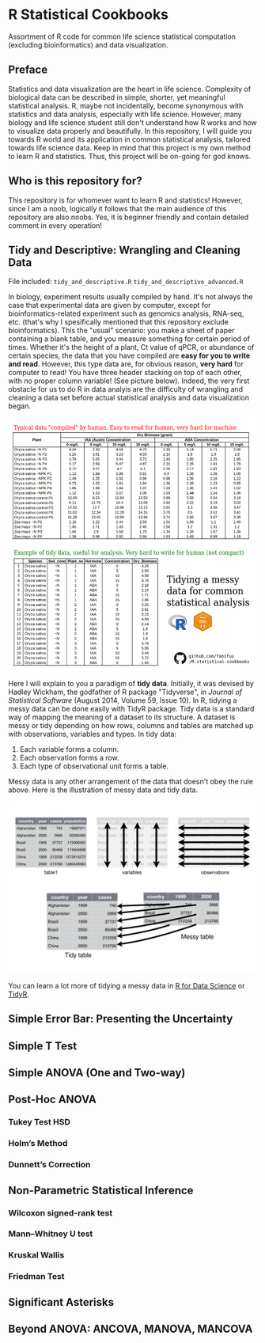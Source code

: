 # R Statistical Cookbooks
Assortment of R code for common life science statistical computation (excluding bioinformatics) and data visualization. 

## Preface
Statistics and data visualization are the heart in life science. Complexity of biological data can be described in simple, shorter, yet meaningful statistical analysis. R, maybe not incidentally, become synonymous with statistics and data analysis, especially with life science. However, many biology and life science student still don't understand how R works and how to visualize data properly and beautifully. In this repository, I will guide you towards R world and its application in common statistical analysis, tailored towards life science data. Keep in mind that this project is my own method to learn R and statistics. Thus, this project will be on-going for god knows.

## Who is this repository for?
This repository is for whomever want to learn R and statistics! However, since I am a noob, logically it follows that the main audience of this repository are also noobs. Yes, it is beginner friendly and contain detailed comment in every operation!

## Tidy and Descriptive: Wrangling and Cleaning Data
File included:
`tidy_and_descriptive.R`
`tidy_and_descriptive_advanced.R`

In biology, experiment results usually compiled by hand. It's not always the case that experimental data are given by computer, except for bioinformatics-related experiment such as genomics analysis, RNA-seq, etc. (that's why I spesifically mentioned that this repository exclude bioinformatics). This the "usual" scenario: you make a sheet of paper containing a blank table, and you measure something for certain period of times. Whether it's the height of a plant, Ct value of qPCR, or abundance of certain species, the data that you have compiled are **easy for you to write and read**.  However, this type data are, for obvious reason, **very hard** for computer to read! You have three header stacking on top of each other, with no proper column variable! (See picture below). Indeed, the very first obstacle for us to do R in data analyis are the difficulty of wrangling and cleaning a data set before actual statistical analysis and data visualization began.

![Tidy data poster](./Picture/Tidy_data_banner.png)

Here I will explain to you a paradigm of **tidy data**. Initially, it was devised by Hadley Wickham, the godfather of R package "Tidyverse", in *Journal of Statistical Software* (August 2014, Volume 59, Issue 10). In R, tidying a messy data can be done easily with TidyR package. Tidy data is a standard way of mapping the meaning of a dataset to its structure. A dataset is messy or tidy depending on how rows, columns and tables are matched up with observations, variables and types. In tidy data:

1. Each variable forms a column.
2. Each observation forms a row.
3. Each type of observational unit forms a table.

Messy data is any other arrangement of the data that doesn't obey the rule above. Here is the illustration of messy data and tidy data.

![Tidy data poster](./Picture/Tidy_explain.png)

You can learn a lot more of tidying a messy data in [R for Data Science](https://r4ds.had.co.nz/tidy-data.html) or [TidyR](https://tidyr.tidyverse.org/).

## Simple Error Bar: Presenting the Uncertainty

## Simple T Test

## Simple ANOVA (One and Two-way)

## Post-Hoc ANOVA
### Tukey Test HSD
### Holm’s Method
### Dunnett’s Correction

## Non-Parametric Statistical Inference
### Wilcoxon signed-rank test
### Mann–Whitney U test
### Kruskal Wallis
### Friedman Test

## Significant Asterisks

## Beyond ANOVA: ANCOVA, MANOVA, MANCOVA

